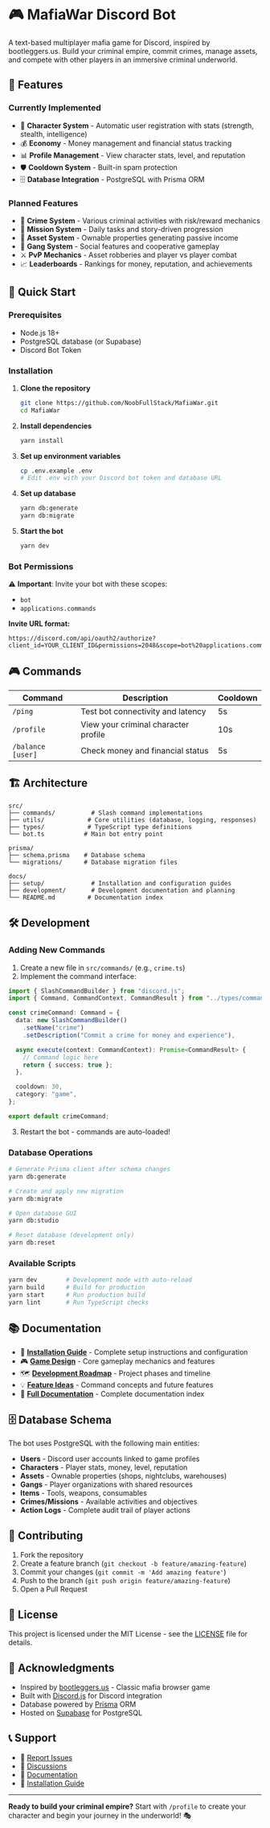 # 🎮 MafiaWar Discord Bot

A text-based multiplayer mafia game for Discord, inspired by bootleggers.us. Build your criminal empire, commit crimes, manage assets, and compete with other players in an immersive criminal underworld.

## 🌟 Features

### **Currently Implemented**

- 👤 **Character System** - Automatic user registration with stats (strength, stealth, intelligence)
- 💰 **Economy** - Money management and financial status tracking
- 📊 **Profile Management** - View character stats, level, and reputation
- 🛡️ **Cooldown System** - Built-in spam protection
- 🗄️ **Database Integration** - PostgreSQL with Prisma ORM

### **Planned Features**

- 🔫 **Crime System** - Various criminal activities with risk/reward mechanics
- 🎯 **Mission System** - Daily tasks and story-driven progression
- 🏢 **Asset System** - Ownable properties generating passive income
- 👥 **Gang System** - Social features and cooperative gameplay
- ⚔️ **PvP Mechanics** - Asset robberies and player vs player combat
- 📈 **Leaderboards** - Rankings for money, reputation, and achievements

## 🚀 Quick Start

### **Prerequisites**

- Node.js 18+
- PostgreSQL database (or Supabase)
- Discord Bot Token

### **Installation**

1. **Clone the repository**

   ```bash
   git clone https://github.com/NoobFullStack/MafiaWar.git
   cd MafiaWar
   ```

2. **Install dependencies**

   ```bash
   yarn install
   ```

3. **Set up environment variables**

   ```bash
   cp .env.example .env
   # Edit .env with your Discord bot token and database URL
   ```

4. **Set up database**

   ```bash
   yarn db:generate
   yarn db:migrate
   ```

5. **Start the bot**
   ```bash
   yarn dev
   ```

### **Bot Permissions**

⚠️ **Important**: Invite your bot with these scopes:

- `bot`
- `applications.commands`

**Invite URL format:**

```
https://discord.com/api/oauth2/authorize?client_id=YOUR_CLIENT_ID&permissions=2048&scope=bot%20applications.commands
```

## 🎮 Commands

| Command           | Description                          | Cooldown |
| ----------------- | ------------------------------------ | -------- |
| `/ping`           | Test bot connectivity and latency    | 5s       |
| `/profile`        | View your criminal character profile | 10s      |
| `/balance [user]` | Check money and financial status     | 5s       |

## 🏗️ Architecture

```
src/
├── commands/          # Slash command implementations
├── utils/            # Core utilities (database, logging, responses)
├── types/            # TypeScript type definitions
└── bot.ts           # Main bot entry point

prisma/
├── schema.prisma    # Database schema
└── migrations/      # Database migration files

docs/
├── setup/             # Installation and configuration guides
├── development/       # Development documentation and planning
└── README.md         # Documentation index
```

## 🛠️ Development

### **Adding New Commands**

1. Create a new file in `src/commands/` (e.g., `crime.ts`)
2. Implement the command interface:

```typescript
import { SlashCommandBuilder } from "discord.js";
import { Command, CommandContext, CommandResult } from "../types/command";

const crimeCommand: Command = {
  data: new SlashCommandBuilder()
    .setName("crime")
    .setDescription("Commit a crime for money and experience"),

  async execute(context: CommandContext): Promise<CommandResult> {
    // Command logic here
    return { success: true };
  },

  cooldown: 30,
  category: "game",
};

export default crimeCommand;
```

3. Restart the bot - commands are auto-loaded!

### **Database Operations**

```bash
# Generate Prisma client after schema changes
yarn db:generate

# Create and apply new migration
yarn db:migrate

# Open database GUI
yarn db:studio

# Reset database (development only)
yarn db:reset
```

### **Available Scripts**

```bash
yarn dev        # Development mode with auto-reload
yarn build      # Build for production
yarn start      # Run production build
yarn lint       # Run TypeScript checks
```

## 📚 Documentation

- 🚀 **[Installation Guide](./docs/setup/INSTALLATION.md)** - Complete setup instructions and configuration
- 🎮 **[Game Design](./docs/development/game-design.md)** - Core gameplay mechanics and features
- 🗺️ **[Development Roadmap](./docs/development/roadmap.md)** - Project phases and timeline
- 💡 **[Feature Ideas](./docs/development/feature-ideas.md)** - Command concepts and future features
- 📖 **[Full Documentation](./docs/README.md)** - Complete documentation index

## 🗄️ Database Schema

The bot uses PostgreSQL with the following main entities:

- **Users** - Discord user accounts linked to game profiles
- **Characters** - Player stats, money, level, reputation
- **Assets** - Ownable properties (shops, nightclubs, warehouses)
- **Gangs** - Player organizations with shared resources
- **Items** - Tools, weapons, consumables
- **Crimes/Missions** - Available activities and objectives
- **Action Logs** - Complete audit trail of player actions

## 🤝 Contributing

1. Fork the repository
2. Create a feature branch (`git checkout -b feature/amazing-feature`)
3. Commit your changes (`git commit -m 'Add amazing feature'`)
4. Push to the branch (`git push origin feature/amazing-feature`)
5. Open a Pull Request

## 📄 License

This project is licensed under the MIT License - see the [LICENSE](LICENSE) file for details.

## 🙏 Acknowledgments

- Inspired by [bootleggers.us](https://bootleggers.us) - Classic mafia browser game
- Built with [Discord.js](https://discord.js.org/) for Discord integration
- Database powered by [Prisma](https://prisma.io/) ORM
- Hosted on [Supabase](https://supabase.com/) for PostgreSQL

## 📞 Support

- 🐛 [Report Issues](https://github.com/NoobFullStack/MafiaWar/issues)
- 💬 [Discussions](https://github.com/NoobFullStack/MafiaWar/discussions)
- 📖 [Documentation](./docs/README.md)
- 🚀 [Installation Guide](./docs/setup/INSTALLATION.md)

---

**Ready to build your criminal empire?** Start with `/profile` to create your character and begin your journey in the underworld! 🎭
